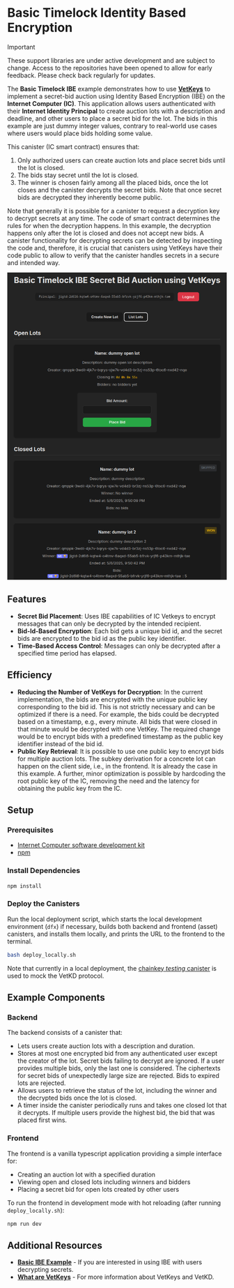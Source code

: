 # Basic Timelock Identity Based Encryption

> [!IMPORTANT]  
> These support libraries are under active development and are subject to change. Access to the repositories have been opened to allow for early feedback. Please check back regularly for updates.

The **Basic Timelock IBE** example demonstrates how to use **[VetKeys](https://internetcomputer.org/docs/building-apps/network-features/encryption/vetkeys)** to implement a secret-bid auction using Identity Based Encryption (IBE) on the **Internet Computer (IC)**. This application allows users authenticated with their **Internet Identity Principal** to create auction lots with a description and deadline, and other users to place a secret bid for the lot. The bids in this example are just dummy integer values, contrary to real-world use cases where users would place bids holding some value.

This canister (IC smart contract) ensures that:
1. Only authorized users can create auction lots and place secret bids until the lot is closed.
2. The bids stay secret until the lot is closed.
3. The winner is chosen fairly among all the placed bids, once the lot closes and the canister decrypts the secret bids. Note that once secret bids are decrypted they inherently become public.

Note that generally it is possible for a canister to request a decryption key to decrypt secrets at any time.
The code of smart contract determines the rules for when the decryption happens.
In this example, the decryption happens only after the lot is closed and does not accept new bids.
A canister functionality for decrypting secrets can be detected by inspecting the code and, therefore, it is crucial that canisters using VetKeys have their code public to allow to verify that the canister handles secrets in a secure and intended way.

![UI Screenshot](ui_screenshot.png)

## Features

- **Secret Bid Placement**: Uses IBE capabilities of IC Vetkeys to encrypt messages that can only be decrypted by the intended recipient.
- **Bid-Id-Based Encryption**: Each bid gets a unique bid id, and the secret bids are encrypted to the bid id as the public key identifier.
- **Time-Based Access Control**: Messages can only be decrypted after a specified time period has elapsed.

## Efficiency

- **Reducing the Number of VetKeys for Decryption**: In the current implementation, the bids are encrypted with the unique public key corresponding to the bid id. This is not strictly necessary and can be optimized if there is a need. For example, the bids could be decrypted based on a timestamp, e.g., every minute. All bids that were closed in that minute would be decrypted with one VetKey. The required change would be to encrypt bids with a predefined timestamp as the public key identifier instead of the bid id.
- **Public Key Retrieval**: It is possible to use one public key to encrypt bids for multiple auction lots. The subkey derivation for a concrete lot can happen on the client side, i.e., in the frontend. It is already the case in this example. A further, minor optimization is possible by hardcoding the root public key of the IC, removing the need and the latency for obtaining the public key from the IC.

## Setup

### Prerequisites

- [Internet Computer software development kit](https://internetcomputer.org/docs/building-apps/getting-started/install)
- [npm](https://www.npmjs.com/package/npm)

### Install Dependencies

```bash
npm install
```

### Deploy the Canisters

Run the local deployment script, which starts the local development environment (`dfx`) if necessary, builds both backend and frontend (asset) canisters, and installs them locally, and prints the URL to the frontend to the terminal.
```bash
bash deploy_locally.sh
```

Note that currently in a local deployment, the [chainkey *testing* canister](https://github.com/dfinity/chainkey-testing-canister) is used to mock the VetKD protocol.

## Example Components

### Backend

The backend consists of a canister that:
* Lets users create auction lots with a description and duration.
* Stores at most one encrypted bid from any authenticated user except the creator of the lot. Secret bids failing to decrypt are ignored. If a user provides multiple bids, only the last one is considered. The ciphertexts for secret bids of unexpectedly large size are rejected. Bids to expired lots are rejected.
* Allows users to retrieve the status of the lot, including the winner and the decrypted bids once the lot is closed.
* A timer inside the canister periodically runs and takes one closed lot that it decrypts. If multiple users provide the highest bid, the bid that was placed first wins.

### Frontend

The frontend is a vanilla typescript application providing a simple interface for:
* Creating an auction lot with a specified duration
* Viewing open and closed lots including winners and bidders
* Placing a secret bid for open lots created by other users

To run the frontend in development mode with hot reloading (after running `deploy_locally.sh`):

```bash
npm run dev
```

## Additional Resources

- **[Basic IBE Example](../basic_ibe/)** - If you are interested in using IBE with users decrypting secrets.
- **[What are VetKeys](https://internetcomputer.org/docs/building-apps/network-features/encryption/vetkeys)** - For more information about VetKeys and VetKD. 